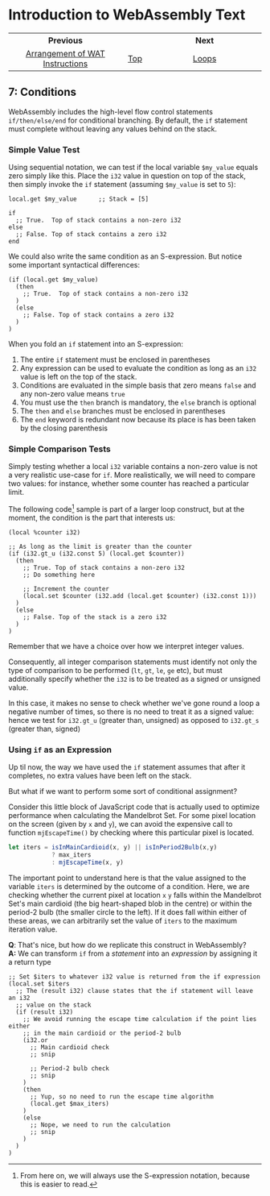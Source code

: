 # Introduction to WebAssembly Text
<table style="table-width: fixed; width: 100%">
<tr><th style="width: 45%">Previous</th>
    <th style="width: 10%"></th>
    <th style="width: 45%">Next</th></tr>
<tr><td style="text-align: center"><a href="./06%20Arrangement%20of%20WAT%20Instructions.md">Arrangement of WAT Instructions</a></td>
    <td style="text-align: center"><a href="./README.md">Top</a></td>
    <td style="text-align: center"><a href="./08%20Loops.md">Loops</a></td></tr>
</table>

## 7: Conditions

WebAssembly includes the high-level flow control statements `if/then/else/end` for conditional branching.  By default, the `if` statement must complete without leaving any values behind on the stack.

### Simple Value Test

Using sequential notation, we can test if the local variable `$my_value` equals zero simply like this.   Place the `i32` value in question on top of the stack, then simply invoke the `if` statement (assuming `$my_value` is set to `5`):

```wat
local.get $my_value      ;; Stack = [5]

if
  ;; True.  Top of stack contains a non-zero i32
else
  ;; False. Top of stack contains a zero i32
end
```

We could also write the same condition as an S-expression.  But notice some important syntactical differences:

```wat
(if (local.get $my_value)
  (then
    ;; True.  Top of stack contains a non-zero i32
  )
  (else
    ;; False. Top of stack contains a zero i32
  )
)
```

When you fold an `if` statement into an S-expression:

1. The entire `if` statement must be enclosed in parentheses
1. Any expression can be used to evaluate the condition as long as an `i32` value is left on the top of the stack.
1. Conditions are evaluated in the simple basis that zero means `false` and any non-zero value means `true`
1. You must use the `then` branch is mandatory, the `else` branch is optional
1. The `then` and `else` branches must be enclosed in parentheses
1. The `end` keyword is redundant now because its place is has been taken by the closing parenthesis

### Simple Comparison Tests

Simply testing whether a local `i32` variable contains a non-zero value is not a very realistic use-case for `if`.  More realistically, we will need to compare two values: for instance, whether some counter has reached a particular limit.

The following code[^1] sample is part of a larger loop construct, but at the moment, the condition is the part that interests us:

```wat
(local %counter i32)

;; As long as the limit is greater than the counter
(if (i32.gt_u (i32.const 5) (local.get $counter))
  (then
    ;; True. Top of stack contains a non-zero i32
    ;; Do something here

    ;; Increment the counter
    (local.set $counter (i32.add (local.get $counter) (i32.const 1)))
  )
  (else
    ;; False. Top of the stack is a zero i32
  )
)
```

Remember that we have a choice over how we interpret integer values.

Consequently, all integer comparison statements must identify not only the type of comparison to be performed (`lt`, `gt`, `le`, `ge` etc), but must additionally specify whether the `i32` is to be treated as a signed or unsigned value.

In this case, it makes no sense to check whether we've gone round a loop a negative number of times, so there is no need to treat it as a signed value: hence we test for `i32.gt_u` (greater than, unsigned) as opposed to `i32.gt_s` (greater than, signed)

### Using `if` as an Expression

Up til now, the way we have used the `if` statement assumes that after it completes, no extra values have been left on the stack.

But what if we want to perform some sort of conditional assignment?

Consider this little block of JavaScript code that is actually used to optimize performance when calculating the Mandelbrot Set.  For some pixel location on the screen (given by `x` and `y`), we can avoid the expensive call to function `mjEscapeTime()` by checking where this particular pixel is located.

```javascript
let iters = isInMainCardioid(x, y) || isInPeriod2Bulb(x,y)
            ? max_iters
            : mjEscapeTime(x, y)
```

The important point to understand here is that the value assigned to the variable `iters` is determined by the outcome of a condition.  Here, we are checking whether the current pixel at location `x` `y` falls within the Mandelbrot Set's main cardioid (the big heart-shaped blob in the centre) or within the period-2 bulb (the smaller circle to the left).  If it does fall within either of these areas, we can arbitrarily set the value of `iters` to the maximum iteration value.

**Q**: That's nice, but how do we replicate this construct in WebAssembly?  
**A:** We can transform `if` from a *statement* into an *expression* by assigning it a return type

```wat
;; Set $iters to whatever i32 value is returned from the if expression
(local.set $iters
  ;; The (result i32) clause states that the if statement will leave an i32
  ;; value on the stack
  (if (result i32)
    ;; We avoid running the escape time calculation if the point lies either
    ;; in the main cardioid or the period-2 bulb
    (i32.or
      ;; Main cardioid check
      ;; snip

      ;; Period-2 bulb check
      ;; snip
    )
    (then
      ;; Yup, so no need to run the escape time algorithm
      (local.get $max_iters)
    )
    (else
      ;; Nope, we need to run the calculation
      ;; snip
    )
  )
)
```


[^1]: From here on, we will always use the S-expression notation, because this is easier to read.